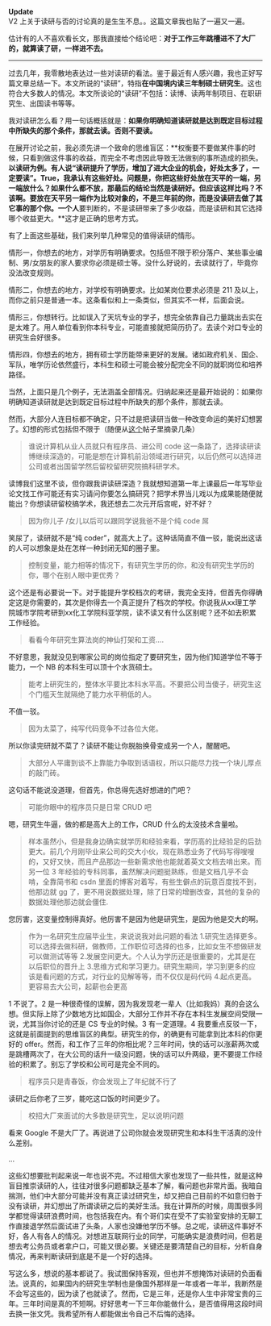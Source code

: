 **Update**  
V2 上关于读研与否的讨论真的是生生不息。。这篇文章我也贴了一遍又一遍。

估计有的人不喜欢看长文，那我直接给个结论吧：**对于工作三年跳槽进不了大厂的，就算读了研，一样进不去。**

----

过去几年，我零散地表达过一些对读研的看法。鉴于最近有人感兴趣，我也正好写篇文章总结一下。本文所说的“读研”，特指**在中国境内读三年制硕士研究生**。这也符合大多数人的情况。本文所谈论的“读研”不包括：读博、读两年制项目、在职研究生、出国读书等等。

我对读研怎么看？用一句话概括就是：**如果你明确知道读研就是达到既定目标过程中所缺失的那个条件，那就去读。否则不要读。**

在展开讨论之前，我必须先讲一个致命的思维盲区：**权衡要不要做某件事的时候，只看到做这件事的收益，而完全不考虑因此导致无法做别的事所造成的损失。**以读研为例。有人说“读研提升了学历，增加了进大企业的机会，好处太多了，一定要读”。True，我承认有这些好处。问题是，你把这些好处放在天平的一端，另一端放什么？如果什么都不放，那最后的结论当然是读研好。但应该这样比吗？不该啊。要放在天平另一端作为比较对象的，不是三年前的你，而是没读研去做了其它事的那个你。一个人**要判断的，不是读研带来了多少收益，而是读研和其它选择哪个收益更大。**这才是正确的思考方式。

有了上面这些基础，我们来列举几种常见的值得读研的情形。

情形一，你想去的地方，对学历有明确要求。包括但不限于积分落户、某些事业编制、男/女朋友的家人要求你必须是硕士等。没什么好说的，去读就行了，毕竟你没法改变规则。

情形二，你想去的地方，对学校有明确要求。比如某岗位要求必须是 211 及以上，而你之前只是普通一本。这条看似和上一条类似，但其实不一样，后面会说。

情形三，你想转行。比如误入了天坑专业的学子，想完全依靠自己力量跳出去实在是太难了。用人单位看到你本科专业，可能直接就把简历扔了。去读个对口专业的研究生会好很多。

情形四，你想去的地方，拥有硕士学历能带来更好的发展。诸如政府机关、国企、军队，唯学历论依然盛行，本科生和硕士可能会被分配完全不同的就职岗位和培养路径。

当然，上面只是几个例子，无法涵盖全部情况。归纳起来还是最开始说的：如果你明确知道读研就是达到既定目标过程中所缺失的那个条件，那就去读。

然而，大部分人连目标都不确定，只不过是把读研当做一种改变命运的美好幻想罢了。幻想的形式包括但不限于（随便从[这个](https://www.v2ex.com/t/504530)帖子里摘录几条）

> 谁说计算机从业人员就只有程序员、进公司 code 这一条路了，选择读研读博继续深造的，可能是想在计算机前沿领域进行研究，以后仍然可以选择进公司或者出国留学然后留校留研究院搞科研学术。

读博我们这里不谈，但你跟我讲读研深造？我就想知道第一年上课最后一年写毕业论文找工作可能还有实习请问你要怎么搞研究？把学术界当儿戏以为成果能随便就能出？你想读研留校搞学术，我还想去二次元开后宫呢，好不好？

> 因为你儿子 /女儿以后可以跟同学说我爸不是个纯 code 屌

笑尿了，读研就不是“纯 coder”，就高大上了。这种话简直不值一驳，能说出这话的人可以想象是处在怎样一种封闭无知的圈子里。

> 控制变量，能力相等的情况下，有研究生学历的你，和没有研究生学历的你，哪个在别人眼中更优秀？

这个还是有必要说一下。对于能提升学校档次的考研，我完全支持，但首先你得确定这是你需要的，其次是你得去一个真正提升了档次的学校。你说我从xx理工学院城市学院考研到xx化工学院科亚学院，读不读又有什么区别呢？还不如去积累工作经验。

> 看看今年研究生算法岗的神仙打架和工资....

不好意思，我就没见到哪家公司的岗位指定了要研究生，因为他们知道学位不等于能力，一个 NB 的本科生可以顶十个水货硕士。

> 能考上研究生的，整体水平要比本科水平高。不要把公司当傻子，研究生这个门槛天生就隔绝了能力水平稍低的人。

不值一驳。

> 因为太菜了，纯写代码竞争不过各位大佬。

所以你读完研就不菜了？读研不能让你脱胎换骨变成另一个人，醒醒吧。

> 大部分人平庸到谈不上靠能力争取到话语权，所以只能尽力找一个块儿厚点的敲门砖。

这句话不能说没道理，但首先，你总得先选好想进的门吧？

> 可能你眼中的程序员只是日常 CRUD 吧

嗯，研究生牛逼，做的都是高大上的工作，CRUD 什么的太没技术含量啦。

> 样本虽然小，但是我身边确实就学历和经验来看，学历高的比经验足的后劲更大。前几个月刚毕业来公司的交大小伙，现在熟悉业务了代码写得嗖嗖的，又好又快，而且产品那边一些新需求他也能就着英文文档去啃出来。而另一位 3 年经验的专科同事，虽然解决问题挺熟练，但是文档几乎不会啃，全靠简书和 csdn 里面的博客对着写，有些生僻点的玩意百度找不到，他那边就 gg 了，更不用说数据处理，除了日常的增删改查，其他的复杂的数据处理他那边就会僵住.

您厉害，这变量控制得真好。他厉害不是因为他是研究生，是因为他是交大的啊。

> 作为一名研究生应届毕业生，来说说我对此问题的看法
> 1.研究生选择更多。可以选择去做科研，做教师，工作职位可选择的也多，比如女生不想做研发可以做测试等等
> 2.发展空间更大。个人认为学历还是很重要的，尤其是在以后职位的晋升上
> 3.思维方式和学习更力。研究生期间，学习到更多的应该是看问题的方式，对行业的见解等等，而不仅仅是码代码
> 4.起点更高。更容易去大公司，起薪也会更高

1 不说了。2 是一种很奇怪的误解，因为我发现老一辈人（比如我妈）真的会这么想。但实际上除了少数地方比如国企，大部分工作并不存在本科生发展空间受限一说，尤其当你讨论的还是 CS 专业的时候。3 有一定道理。4 我要重点反驳一下，这就是前面提到的思维盲区的典型。研究生的你，的确更有可能拿到比本科的你更好的 offer。然而，和工作了三年的你相比呢？三年时间，快的话可以涨薪两次或是跳槽两次了，在大公司的话升一级没问题，快的话可以升两级，更不要提工作经验的积累了。别忘了学校和公司可是完全不同的。

> 程序员只是青春饭，你会发现上了年纪就不行了

读研之后你老了三岁，能吃这口饭的时间更少了。

> 校招大厂来面试的大多数是研究生，足以说明问题

看来 Google 不是大厂了。再说进了公司你就会发现研究生和本科生干活真的没什么差别。

...

这些幻想要批判起来说一年也说不完。不过相信大家也发现了一些共性，就是这种盲目推崇读研的人，往往对很多问题都缺乏基本了解，看问题也非常片面。我暗自揣测，他们中大部分可能并没有真正读过研究生，却又把自己目前的不如意归咎于没有读研，并幻想出了所谓读研之后的美好生活。我在计算所的时候，周围很多同学都觉得读研浪费时间，也包括我在内。有个哥们实在受不了实验室安排的无聊工作直接退学然后面试进了头条，人家也没嫌他学历不够。总之呢，读研这件事好不好，各人有各人的情况。对想进互联网行业的同学，可能确实是浪费时间，但若是想去考公务员或者拿户口，可能又很必要。关键还是要清楚自己的目标，分析自身情况，再来判断读研到底是不是一个好的选择。

写这么多，想说的基本都说了。我试图保持客观，但也并不想掩饰对读研的负面看法。说真的，如果国内的研究生学制也是像国外那样是一年或者一年半，我断然是不会写这些的，因为读了也就读了。然而，它是三年，还是你人生中非常宝贵的三年。三年时间是真的不短啊。好好思考一下三年你能做什么，是否值得用这段时间去换一张文凭。我希望所有人都能做出令自己不后悔的选择。